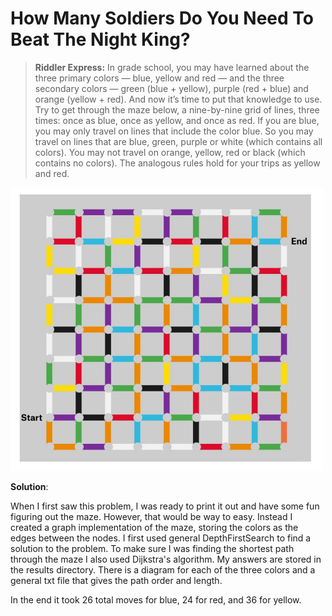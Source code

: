 # How Many Soldiers Do You Need To Beat The Night King?

>**Riddler Express:** In grade school, you may have learned about the three primary colors — blue, yellow and red — and the three secondary colors — green (blue + yellow), purple (red + blue) and orange (yellow + red). And now it’s time to put that knowledge to use. Try to get through the maze below, a nine-by-nine grid of lines, three times: once as blue, once as yellow, and once as red. If you are blue, you may only travel on lines that include the color blue. So you may travel on lines that are blue, green, purple or white (which contains all colors). You may not travel on orange, yellow, red or black (which contains no colors). The analogous rules hold for your trips as yellow and red.

<img src="Diagram.jpg" width="500">

**Solution**:

When I first saw this problem, I was ready to print it out and have some fun figuring out the maze. However, that would be way to easy. Instead I created a graph implementation of the maze, storing the colors as the edges between the nodes. I first used general DepthFirstSearch to find a solution to the problem. To make sure I was finding the shortest path through the maze I also used Dijkstra's algorithm. My answers are stored in the results directory. There is a diagram for each of the three colors and a general txt file that gives the path order and length.

In the end it took 26 total moves for blue, 24 for red, and 36 for yellow.
